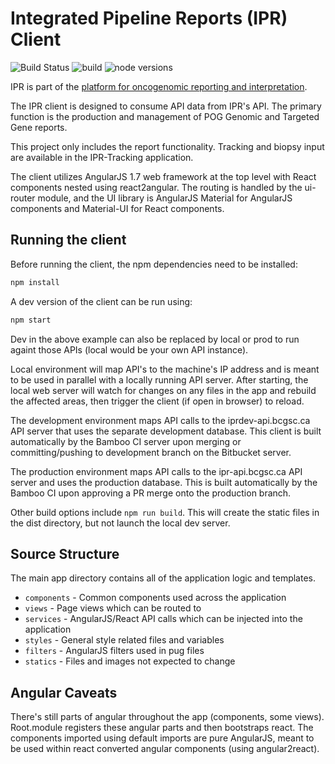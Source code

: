 # Integrated Pipeline Reports (IPR) Client

![Build Status](https://www.bcgsc.ca/bamboo/plugins/servlet/wittified/build-status/IPR-IPRWP117) ![build](https://github.com/bcgsc/pori_ipr_client/workflows/build/badge.svg?branch=master) ![node versions](https://img.shields.io/badge/node-10%20%7C%2012%20%7C%2014-blue)

IPR is part of the [platform for oncogenomic reporting and interpretation](https://github.com/bcgsc/pori).

The IPR client is designed to consume API data from IPR's API. The primary function is the production and management of POG Genomic and Targeted Gene reports.

This project only includes the report functionality. Tracking and biopsy input are available in the IPR-Tracking application.

The client utilizes AngularJS 1.7 web framework at the top level with React components nested using react2angular. The routing is handled by the ui-router module, and the UI library is AngularJS Material for AngularJS components and Material-UI for React components.

## Running the client

Before running the client, the npm dependencies need to be installed:

```Bash
npm install
```

A dev version of the client can be run using:

```Bash
npm start
```

Dev in the above example can also be replaced by local or prod to run againt those APIs (local would be your own API instance).

Local environment will map API's to the machine's IP address and is meant to be used in parallel with a locally
running API server. After starting, the local web server will watch for changes on any files in the app and rebuild
the affected areas, then trigger the client (if open in browser) to reload.

The development environment maps API calls to the iprdev-api.bcgsc.ca API server that uses the separate development
database. This client is built automatically by the Bamboo CI server upon merging or committing/pushing to development
branch on the Bitbucket server.

The production environment maps API calls to the ipr-api.bcgsc.ca API server and uses the production database. This
is built automatically by the Bamboo CI upon approving a PR merge onto the production branch.

Other build options include `npm run build`. This will create the static files in the dist directory, but not
launch the local dev server.

## Source Structure

The main app directory contains all of the application logic and templates.

* `components` - Common components used across the application
* `views` - Page views which can be routed to
* `services` - AngularJS/React API calls which can be injected into the application
* `styles` - General style related files and variables
* `filters` - AngularJS filters used in pug files
* `statics` - Files and images not expected to change

## Angular Caveats

There's still parts of angular throughout the app (components, some views).
Root.module registers these angular parts and then bootstraps react. The components imported using default imports
are pure AngularJS, meant to be used within react converted angular components (using angular2react).
